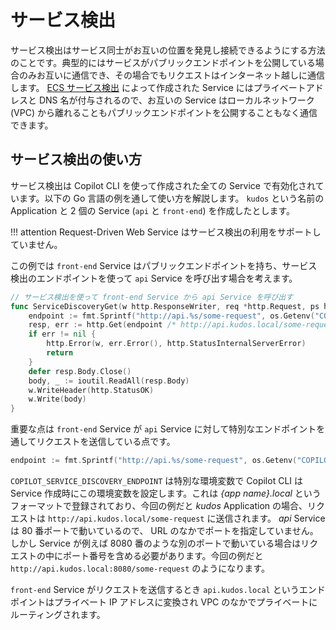 # サービス検出

サービス検出はサービス同士がお互いの位置を発見し接続できるようにする方法のことです。典型的にはサービスがパブリックエンドポイントを公開している場合のみお互いに通信でき、その場合でもリクエストはインターネット越しに通信します。 [ECS サービス検出](https://docs.aws.amazon.com/ja_jp/AmazonECS/latest/developerguide/service-discovery.html) によって作成された Service にはプライベートアドレスと DNS 名が付与されるので、お互いの Service はローカルネットワーク (VPC) から離れることもパブリックエンドポイントを公開することもなく通信できます。

## サービス検出の使い方

サービス検出は Copilot CLI を使って作成された全ての Service で有効化されています。以下の Go 言語の例を通して使い方を解説します。 `kudos` という名前の Application と 2 個の Service (`api` と `front-end`) を作成したとします。

!!! attention
    Request-Driven Web Service はサービス検出の利用をサポートしていません。

この例では `front-end` Service はパブリックエンドポイントを持ち、サービス検出のエンドポイントを使って `api` Service を呼び出す場合を考えます。
 

```go
// サービス検出を使って front-end Service から api Service を呼び出す
func ServiceDiscoveryGet(w http.ResponseWriter, req *http.Request, ps httprouter.Params) {
    endpoint := fmt.Sprintf("http://api.%s/some-request", os.Getenv("COPILOT_SERVICE_DISCOVERY_ENDPOINT"))
    resp, err := http.Get(endpoint /* http://api.kudos.local/some-request */)
    if err != nil {
        http.Error(w, err.Error(), http.StatusInternalServerError)
        return
    }
    defer resp.Body.Close()
    body, _ := ioutil.ReadAll(resp.Body)
    w.WriteHeader(http.StatusOK)
    w.Write(body)
}
```

重要な点は `front-end` Service が `api` Service に対して特別なエンドポイントを通してリクエストを送信している点です。

```go
endpoint := fmt.Sprintf("http://api.%s/some-request", os.Getenv("COPILOT_SERVICE_DISCOVERY_ENDPOINT"))
```

`COPILOT_SERVICE_DISCOVERY_ENDPOINT` は特別な環境変数で Copilot CLI は Service 作成時にこの環境変数を設定します。これは _{app name}.local_ というフォーマットで登録されており、今回の例だと _kudos_ Application の場合、リクエストは `http://api.kudos.local/some-request` に送信されます。 _api_ Service は 80 番ポートで動いているので、 URL のなかでポートを指定していません。しかし Service が例えば 8080 番のような別のポートで動いている場合はリクエストの中にポート番号を含める必要があります。今回の例だと `http://api.kudos.local:8080/some-request` のようになります。

`front-end` Service がリクエストを送信するとき `api.kudos.local` というエンドポイントはプライベート IP アドレスに変換され VPC のなかでプライベートにルーティングされます。
